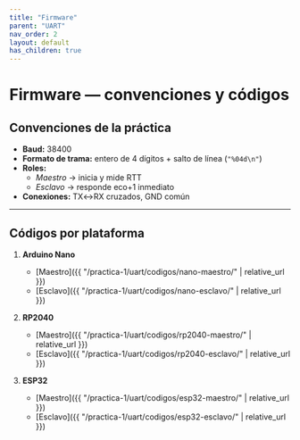 ```yaml
---
title: "Firmware"
parent: "UART"
nav_order: 2
layout: default
has_children: true
---
```


# Firmware — convenciones y códigos

## Convenciones de la práctica
- **Baud:** 38400  
- **Formato de trama:** entero de 4 dígitos + salto de línea (`"%04d\n"`)  
- **Roles:**  
  - *Maestro* → inicia y mide RTT  
  - *Esclavo* → responde eco+1 inmediato  
- **Conexiones:** TX↔RX cruzados, GND común

---

## Códigos por plataforma

1. **Arduino Nano**
   - [Maestro]({{ "/practica-1/uart/codigos/nano-maestro/" | relative_url }})
   - [Esclavo]({{ "/practica-1/uart/codigos/nano-esclavo/" | relative_url }})

2. **RP2040**
   - [Maestro]({{ "/practica-1/uart/codigos/rp2040-maestro/" | relative_url }})
   - [Esclavo]({{ "/practica-1/uart/codigos/rp2040-esclavo/" | relative_url }})

3. **ESP32**
   - [Maestro]({{ "/practica-1/uart/codigos/esp32-maestro/" | relative_url }})
   - [Esclavo]({{ "/practica-1/uart/codigos/esp32-esclavo/" | relative_url }})
